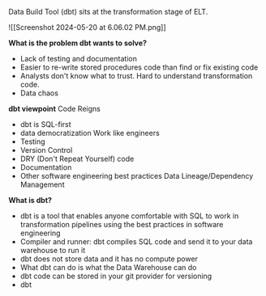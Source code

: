 Data Build Tool (dbt) sits at the transformation stage of ELT.

![[Screenshot 2024-05-20 at 6.06.02 PM.png]]

**What is the problem dbt wants to solve?**
* Lack of testing and documentation
* Easier to re-write stored procedures code than find or fix existing code
* Analysts don't know what to trust. Hard to understand transformation code.
* Data chaos

**dbt viewpoint**
Code Reigns
* dbt is SQL-first
* data democratization
Work like engineers
* Testing
* Version Control
* DRY (Don't Repeat Yourself) code
* Documentation
* Other software engineering best practices
Data Lineage/Dependency Management

**What is dbt?**
* dbt is a tool that enables anyone comfortable with SQL to work in transformation pipelines using the best practices in software engineering
* Compiler and runner: dbt compiles SQL code and send it to your data warehouse to run it
* dbt does not store data and it has no compute power
* What dbt can do is what the Data Warehouse can do
* dbt code can be stored in your git provider for versioning
* dbt